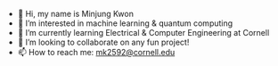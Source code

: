 - 👋 Hi, my name is Minjung Kwon
- 👀 I’m interested in machine learning & quantum computing
- 🌱 I’m currently learning Electrical & Computer Engineering at Cornell
- 💞️ I’m looking to collaborate on any fun project!
- 📫 How to reach me: mk2592@cornell.edu
